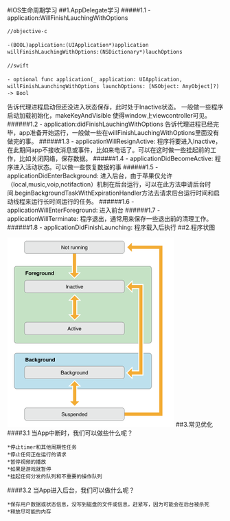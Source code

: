 #IOS生命周期学习
##1.AppDelegate学习
#####1.1 - application:WillFinishLauchingWithOptions
```
//objective-c

-(BOOL)application:(UIApplication*)application willFinishLauchingWithOptions:(NSDictionary*)lauchOptions

//swift

- optional func application(_ application: UIApplication, willFinishLaunchingWithOptions launchOptions: [NSObject: AnyObject]?) -> Bool
```
告诉代理进程启动但还没进入状态保存，此时处于Inactive状态。
一般做一些程序启动加载初始化，makeKeyAndVisible 使得window上viewcontroller可见。
######1.2 - application:didFinishLauchingWithOptions
告诉代理进程已经完毕，app准备开始运行，一般做一些在willFinishLauchingWithOptions里面没有做完的事。
######1.3 - applicationWillResignActive:
程序将要进入Inactive，在此期间app不接收消息或事件，比如来电话了。可以在这时做一些挂起前的工作，比如关闭网络，保存数据。
######1.4 - applicationDidBecomeActive:
程序进入活动状态。可以做一些恢复数据的事
######1.5 - applicationDidEnterBackground:
进入后台，由于苹果仅允许（local,music,voip,notifaction）机制在后台运行，可以在此方法申请后台时间.beginBackgroundTaskWithExpirationHandler方法去请求后台运行时间和启动线程来运行长时间运行的任务。
######1.6 - applicationWillEnterForeground:
进入前台
######1.7 - applicationWillTerminate:
程序退出，通常用来保存一些退出前的清理工作。
######1.8 - applicationDidFinishLaunching:
程序载入后执行
##2.程序状图

![image](a1)
##3.常见优化
####3.1 当App中断时，我们可以做些什么呢？
```
*停止timer和其他周期性任务
*停止任何正在运行的请求
*暂停视频的播放
*如果是游戏就暂停
*挂起任何分发的队列和不重要的操作队列
```
####3.2 当App进入后台，我们可以做什么呢？
```
*保存用户数据或状态信息，没写到磁盘的文件或信息，赶紧写，因为可能会在后台被杀死
*释放尽可能的内存
```

